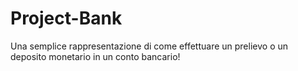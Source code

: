# Project-Bank
Una semplice rappresentazione di come effettuare un prelievo o un deposito monetario in un conto bancario!
